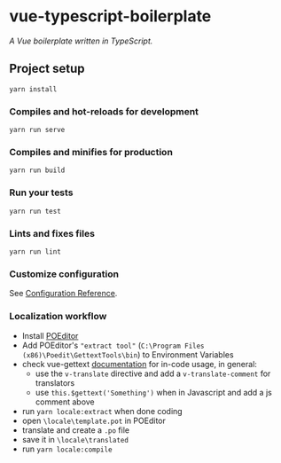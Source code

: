 # vue-typescript-boilerplate

*A Vue boilerplate written in TypeScript.*

## Project setup
```
yarn install
```

### Compiles and hot-reloads for development
```
yarn run serve
```

### Compiles and minifies for production
```
yarn run build
```

### Run your tests
```
yarn run test
```

### Lints and fixes files
```
yarn run lint
```

### Customize configuration
See [Configuration Reference](https://cli.vuejs.org/config/).

### Localization workflow

- Install [POEditor](https://poeditor.com/)
- Add POEditor's `"extract tool"` (`C:\Program Files (x86)\Poedit\GettextTools\bin`) to Environment Variables
- check vue-gettext [documentation](https://github.com/Polyconseil/vue-gettext) for in-code usage, in general:
  - use the `v-translate` directive and add a `v-translate-comment` for translators
  - use `this.$gettext('Something')` when in Javascript and add a js comment above
- run `yarn locale:extract` when done coding
- open `\locale\template.pot` in POEditor
- translate and create a `.po` file
- save it in `\locale\translated`
- run `yarn locale:compile`
